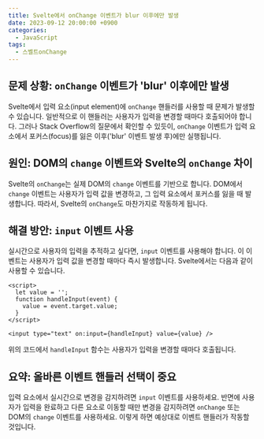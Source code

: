 ```yaml
---
title: Svelte에서 onChange 이벤트가 blur 이후에만 발생
date: 2023-09-12 20:00:00 +0900
categories:
  - JavaScript
tags:
  - 스벨트onChange
---
```


## 문제 상황: `onChange` 이벤트가 'blur' 이후에만 발생

Svelte에서 입력 요소(input element)에 `onChange` 핸들러를 사용할 때 문제가 발생할 수 있습니다. 일반적으로 이 핸들러는 사용자가 입력을 변경할 때마다 호출되어야 합니다. 그러나 Stack Overflow의 질문에서 확인할 수 있듯이, `onChange` 이벤트가 입력 요소에서 포커스(focus)를 잃은 이후('blur' 이벤트 발생 후)에만 실행됩니다.

## 원인: DOM의 `change` 이벤트와 Svelte의 `onChange` 차이

Svelte의 `onChange`는 실제 DOM의 `change` 이벤트를 기반으로 합니다. DOM에서 `change` 이벤트는 사용자가 입력 값을 변경하고, 그 입력 요소에서 포커스를 잃을 때 발생합니다. 따라서, Svelte의 `onChange`도 마찬가지로 작동하게 됩니다.

## 해결 방안: `input` 이벤트 사용

실시간으로 사용자의 입력을 추적하고 싶다면, `input` 이벤트를 사용해야 합니다. 이 이벤트는 사용자가 입력 값을 변경할 때마다 즉시 발생합니다. Svelte에서는 다음과 같이 사용할 수 있습니다.

```svelte
<script>
  let value = '';
  function handleInput(event) {
    value = event.target.value;
  }
</script>

<input type="text" on:input={handleInput} value={value} />
```

위의 코드에서 `handleInput` 함수는 사용자가 입력을 변경할 때마다 호출됩니다.

## 요약: 올바른 이벤트 핸들러 선택이 중요

입력 요소에서 실시간으로 변경을 감지하려면 `input` 이벤트를 사용하세요. 반면에 사용자가 입력을 완료하고 다른 요소로 이동할 때만 변경을 감지하려면 `onChange` 또는 DOM의 `change` 이벤트를 사용하세요. 이렇게 하면 예상대로 이벤트 핸들러가 작동할 것입니다.